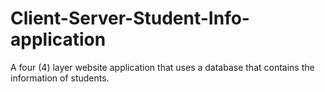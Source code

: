 # Client-Server-Student-Info-application
 A four (4) layer website application that uses a database that contains the information of students.
